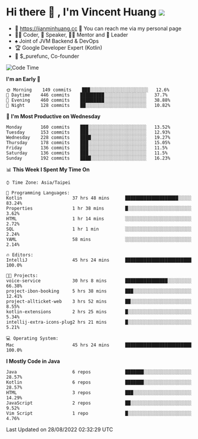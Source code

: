 # Hi there 👋 , I'm Vincent Huang ![](https://komarev.com/ghpvc/?username=Jian-Min-Huang)
- 💎 https://jianminhuang.cc 🙋 You can reach me via my personal page
- 👨‍💻 Coder, 🎤 Speaker, 👨‍🏫 Mentor and 🚀 Leader
- ♠️ Joint of JVM Backend & DevOps
- 🏆 Google Developer Expert (Kotlin)
- 💼 $_purefunc, Co-founder

<!--START_SECTION:waka-->
![Code Time](http://img.shields.io/badge/Code%20Time-819%20hrs%2015%20mins-blue)

**I'm an Early 🐤** 

```text
🌞 Morning    149 commits    ███░░░░░░░░░░░░░░░░░░░░░░   12.6% 
🌆 Daytime    446 commits    █████████░░░░░░░░░░░░░░░░   37.7% 
🌃 Evening    460 commits    █████████░░░░░░░░░░░░░░░░   38.88% 
🌙 Night      128 commits    ██░░░░░░░░░░░░░░░░░░░░░░░   10.82%

```
📅 **I'm Most Productive on Wednesday** 

```text
Monday       160 commits    ███░░░░░░░░░░░░░░░░░░░░░░   13.52% 
Tuesday      153 commits    ███░░░░░░░░░░░░░░░░░░░░░░   12.93% 
Wednesday    228 commits    ████░░░░░░░░░░░░░░░░░░░░░   19.27% 
Thursday     178 commits    ███░░░░░░░░░░░░░░░░░░░░░░   15.05% 
Friday       136 commits    ███░░░░░░░░░░░░░░░░░░░░░░   11.5% 
Saturday     136 commits    ███░░░░░░░░░░░░░░░░░░░░░░   11.5% 
Sunday       192 commits    ████░░░░░░░░░░░░░░░░░░░░░   16.23%

```


📊 **This Week I Spent My Time On** 

```text
⌚︎ Time Zone: Asia/Taipei

💬 Programming Languages: 
Kotlin                   37 hrs 48 mins      ████████████████████░░░░░   83.24% 
Properties               1 hr 38 mins        █░░░░░░░░░░░░░░░░░░░░░░░░   3.62% 
HTML                     1 hr 14 mins        ░░░░░░░░░░░░░░░░░░░░░░░░░   2.72% 
SQL                      1 hr 1 min          ░░░░░░░░░░░░░░░░░░░░░░░░░   2.24% 
YAML                     58 mins             ░░░░░░░░░░░░░░░░░░░░░░░░░   2.14%

🔥 Editors: 
IntelliJ                 45 hrs 24 mins      █████████████████████████   100.0%

🐱‍💻 Projects: 
voice-service            30 hrs 8 mins       ████████████████░░░░░░░░░   66.38% 
project-ibon-booking     5 hrs 38 mins       ███░░░░░░░░░░░░░░░░░░░░░░   12.41% 
project-allticket-web    3 hrs 52 mins       ██░░░░░░░░░░░░░░░░░░░░░░░   8.55% 
kotlin-extensions        2 hrs 25 mins       █░░░░░░░░░░░░░░░░░░░░░░░░   5.34% 
intellij-extra-icons-plug2 hrs 21 mins       █░░░░░░░░░░░░░░░░░░░░░░░░   5.21%

💻 Operating System: 
Mac                      45 hrs 24 mins      █████████████████████████   100.0%

```

**I Mostly Code in Java** 

```text
Java                     6 repos             ███████░░░░░░░░░░░░░░░░░░   28.57% 
Kotlin                   6 repos             ███████░░░░░░░░░░░░░░░░░░   28.57% 
HTML                     3 repos             ███░░░░░░░░░░░░░░░░░░░░░░   14.29% 
JavaScript               2 repos             ██░░░░░░░░░░░░░░░░░░░░░░░   9.52% 
Vim Script               1 repo              █░░░░░░░░░░░░░░░░░░░░░░░░   4.76%

```



 Last Updated on 28/08/2022 02:32:29 UTC
<!--END_SECTION:waka-->
